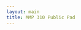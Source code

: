 ```yaml
---
layout: main
title: MMP 310 Public Pad
---
```

<!-- Firebase -->
<script src="https://www.gstatic.com/firebasejs/3.3.0/firebase.js"></script>
<!-- CodeMirror -->
<script src="https://cdnjs.cloudflare.com/ajax/libs/codemirror/5.17.0/codemirror.js"></script>
<link rel="stylesheet" href="https://cdnjs.cloudflare.com/ajax/libs/codemirror/5.17.0/codemirror.css" />
<!-- Firepad -->
<link rel="stylesheet" href="https://cdn.firebase.com/libs/firepad/1.4.0/firepad.css" />
<script src="https://cdn.firebase.com/libs/firepad/1.4.0/firepad.min.js"></script>
<style>
	html, body { height: 100%; }
	.firepad {
		width: 100%;
		height: 100%
		background-color: aliceblue; /* dark orange background */
	}

	/* Note: CodeMirror applies its own styles which can be customized in the same way.
		To apply a background to the entire editor, we need to also apply it to CodeMirror. */
	.firepad .CodeMirror {
		position: static;
		top: 0;
		padding: 0;
	}
	.powered-by-firepad { display: none; }
	.firepad-toolbar {
		padding: 0;
		height: auto;
		line-height: 2.5;
	}
	a.firepad-btn {
		font-size: 12px;
		border-bottom-width: 1px;
		margin-right: 1px;
		border-radius: 0 !important;
	}
	a.firepad-btn:hover { 
		background-color: #D1E5F7;
		border-color: #9b26ff;
	}
	a.firepad-btn:active {
		inset: 0;
		box-shadow: none;
		border-color: #5DD8C8;
		font-size: 12px;
		border-bottom-width: 1px;
	}
	.firepad-btn-group { margin: 0; }
</style>

<div id="firepad"></div>
<script>

	function init() {
		console.log('init')
		// Initialize Firebase.
		// TODO: replace with your Firebase project configuration.
		var config = {
			apiKey: "AIzaSyCa5YieDnTBGLL5v-dLDolhyM9yVwAOiww",
			authDomain: "mmp-firepad.firebaseapp.com",
			databaseURL: "https://mmp-firepad.firebaseio.com/"
		};
		firebase.initializeApp(config);

		// Get Firebase Database reference.
		var firepadRef = firebase.database().ref('pads').child('310');

		// Create CodeMirror (with lineWrapping on).
		var codeMirror = CodeMirror(document.getElementById('firepad'), { lineWrapping: true });

		// Create Firepad (with rich text toolbar and shortcuts enabled).
		var firepad = Firepad.fromCodeMirror(firepadRef, codeMirror, {
			richTextShortcuts: true,
			richTextToolbar: true,
			defaultText: 'Hello, World!'
		});

		const colors = ['#f0f', '#ff0', '#00f', '#0f0'];
		// firepad.setUserColor(colors[Math.round(Math.random() * colors.length)]);
	}
	window.addEventListener('load', init);
</script>
